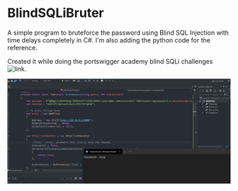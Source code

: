 # BlindSQLiBruter
A simple program to bruteforce the password using Blind SQL Injection with time delays completely in C#. I'm also adding the python code
for the reference.

Created it while doing the portswigger academy blind SQLi challenges ![link](https://portswigger.net/web-security/sql-injection/blind/lab-time-delays-info-retrieval).

![](https://raw.githubusercontent.com/dazzyddos/BlindSQLiBruter/main/sqlibrute.gif)
